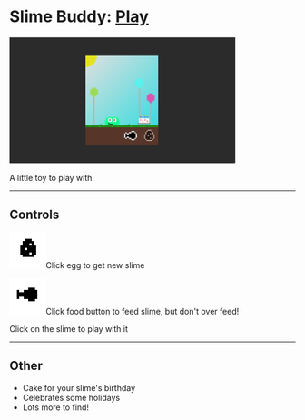 # Slime Buddy: [Play](https://slime-buddy.netlify.com/)

![Slime Buddy Screenshot](./src/assets/SlimeBuddyScreenshot.png)

A little toy to play with.

---

## Controls

![Slime Buddy Screenshot](./src/assets/buttons/new_large.png)Click egg to get new slime

![Slime Buddy Screenshot](./src/assets/buttons/feed_large.png)Click food button to feed slime, but don't over feed!

Click on the slime to play with it

---

## Other

- Cake for your slime's birthday
- Celebrates some holidays
- Lots more to find!
